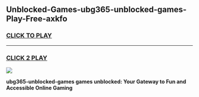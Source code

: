 
## Unblocked-Games-ubg365-unblocked-games-Play-Free-axkfo
<h3>
<a href="https://premium76.site?title=ubg365-unblocked-games&ref=21A">CLICK TO PLAY</a></h3>
<hr>

<h3>
<a href="https://premium76.site?title=ubg365-unblocked-games&ref=21A">CLICK 2 PLAY</a>
  
</h3>

<a href="https://premium76.site?title=ubg365-unblocked-games&ref=21A"><img src="https://clearcache.store/games.png"></a>


**ubg365-unblocked-games games unblocked: Your Gateway to Fun and Accessible Online Gaming**
